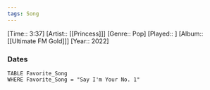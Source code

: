 ```yaml
---
tags: Song  
---
```

[Time:: 3:37]
[Artist:: [[Princess]]]
[Genre:: Pop]
[Played:: ]
[Album:: [[Ultimate FM Gold]]]
[Year:: 2022]
### Dates
````dataview
TABLE Favorite_Song
WHERE Favorite_Song = "Say I'm Your No. 1"
````